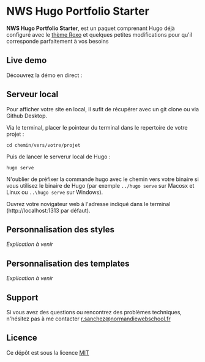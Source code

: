 # NWS Hugo Portfolio Starter

**NWS Hugo Portfolio Starter**, est un paquet comprenant Hugo déjà configuré avec le [thème Roxo](https://themes.gohugo.io/roxo-hugo/) et quelques petites modifications pour qu'il corresponde parfaitement à vos besoins

## Live demo

Découvrez la démo en direct :

## Serveur local

Pour afficher votre site en local, il sufit de récupérer avec un git clone ou via Github Desktop.

Via le terminal, placer le pointeur du terminal dans le repertoire de votre projet :

```
cd chemin/vers/votre/projet
```

Puis de lancer le serverur local de Hugo :

```
hugo serve
```

N'oublier de préfixer la commande hugo avec le chemin vers votre binaire si vous utilisez le binaire de Hugo (par exemple `../hugo serve` sur Macosx et Linux ou `..\hugo serve` sur Windows).

Ouvrez votre novigateur web à l'adresse indiqué dans le terminal (http://localhost:1313 par défaut).


## Personnalisation des styles

*Explication à venir*

## Personnalisation des templates

*Explication à venir*

## Support

Si vous avez des questions ou rencontrez des problèmes techniques, n'hésitez pas à me contacter r.sanchez@normandiewebschool.fr

## Licence

Ce dépôt est sous la licence [MIT](https://github.com/StaticMania/roxo-hugo/blob/master/LICENSE)